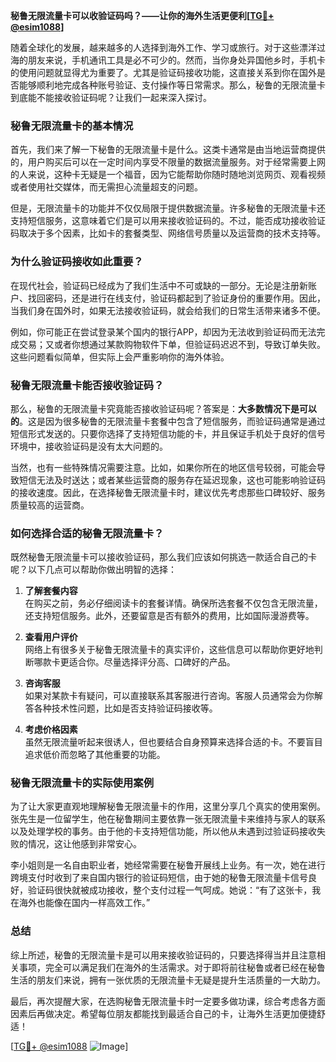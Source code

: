 **秘鲁无限流量卡可以收验证码吗？——让你的海外生活更便利[[TG💪+ @esim1088](https://t.me/s/esim1088)]**

随着全球化的发展，越来越多的人选择到海外工作、学习或旅行。对于这些漂洋过海的朋友来说，手机通讯工具是必不可少的。然而，当你身处异国他乡时，手机卡的使用问题就显得尤为重要了。尤其是验证码接收功能，这直接关系到你在国外是否能够顺利地完成各种账号验证、支付操作等日常需求。那么，秘鲁的无限流量卡到底能不能接收验证码呢？让我们一起来深入探讨。

### **秘鲁无限流量卡的基本情况**

首先，我们来了解一下秘鲁的无限流量卡是什么。这类卡通常是由当地运营商提供的，用户购买后可以在一定时间内享受不限量的数据流量服务。对于经常需要上网的人来说，这种卡无疑是一个福音，因为它能帮助你随时随地浏览网页、观看视频或者使用社交媒体，而无需担心流量超支的问题。

但是，无限流量卡的功能并不仅仅局限于提供数据流量。许多秘鲁的无限流量卡还支持短信服务，这意味着它们是可以用来接收验证码的。不过，能否成功接收验证码取决于多个因素，比如卡的套餐类型、网络信号质量以及运营商的技术支持等。

### **为什么验证码接收如此重要？**

在现代社会，验证码已经成为了我们生活中不可或缺的一部分。无论是注册新账户、找回密码，还是进行在线支付，验证码都起到了验证身份的重要作用。因此，当我们身在国外时，如果无法接收验证码，就会给我们的日常生活带来诸多不便。

例如，你可能正在尝试登录某个国内的银行APP，却因为无法收到验证码而无法完成交易；又或者你想通过某款购物软件下单，但验证码迟迟不到，导致订单失败。这些问题看似简单，但实际上会严重影响你的海外体验。

### **秘鲁无限流量卡能否接收验证码？**

那么，秘鲁的无限流量卡究竟能否接收验证码呢？答案是：**大多数情况下是可以的**。这是因为很多秘鲁的无限流量卡套餐中包含了短信服务，而验证码通常是通过短信形式发送的。只要你选择了支持短信功能的卡，并且保证手机处于良好的信号环境中，接收验证码是没有太大问题的。

当然，也有一些特殊情况需要注意。比如，如果你所在的地区信号较弱，可能会导致短信无法及时送达；或者某些运营商的服务存在延迟现象，这也可能影响验证码的接收速度。因此，在选择秘鲁无限流量卡时，建议优先考虑那些口碑较好、服务质量较高的运营商。

### **如何选择合适的秘鲁无限流量卡？**

既然秘鲁无限流量卡可以接收验证码，那么我们应该如何挑选一款适合自己的卡呢？以下几点可以帮助你做出明智的选择：

1. **了解套餐内容**  
   在购买之前，务必仔细阅读卡的套餐详情。确保所选套餐不仅包含无限流量，还支持短信服务。此外，还要留意是否有额外的费用，比如国际漫游费等。

2. **查看用户评价**  
   网络上有很多关于秘鲁无限流量卡的真实评价，这些信息可以帮助你更好地判断哪款卡更适合你。尽量选择评分高、口碑好的产品。

3. **咨询客服**  
   如果对某款卡有疑问，可以直接联系其客服进行咨询。客服人员通常会为你解答各种技术性问题，比如是否支持验证码接收等。

4. **考虑价格因素**  
   虽然无限流量听起来很诱人，但也要结合自身预算来选择合适的卡。不要盲目追求低价而忽略了其他重要的功能。

### **秘鲁无限流量卡的实际使用案例**

为了让大家更直观地理解秘鲁无限流量卡的作用，这里分享几个真实的使用案例。张先生是一位留学生，他在秘鲁期间主要依靠一张无限流量卡来维持与家人的联系以及处理学校的事务。由于他的卡支持短信功能，所以他从未遇到过验证码接收失败的情况，这让他感到非常安心。

李小姐则是一名自由职业者，她经常需要在秘鲁开展线上业务。有一次，她在进行跨境支付时收到了来自国内银行的验证码短信，由于她的秘鲁无限流量卡信号良好，验证码很快就被成功接收，整个支付过程一气呵成。她说：“有了这张卡，我在海外也能像在国内一样高效工作。”

### **总结**

综上所述，秘鲁的无限流量卡是可以用来接收验证码的，只要选择得当并且注意相关事项，完全可以满足我们在海外的生活需求。对于即将前往秘鲁或者已经在秘鲁生活的朋友们来说，拥有一张优质的无限流量卡无疑是提升生活质量的一大助力。

最后，再次提醒大家，在选购秘鲁无限流量卡时一定要多做功课，综合考虑各方面因素后再做决定。希望每位朋友都能找到最适合自己的卡，让海外生活更加便捷舒适！

[[TG💪+ @esim1088](https://t.me/s/esim1088) ![Image](https://i.postimg.cc/4NQfJmqS/Snipaste-2025-05-13-00-14-12.png)]